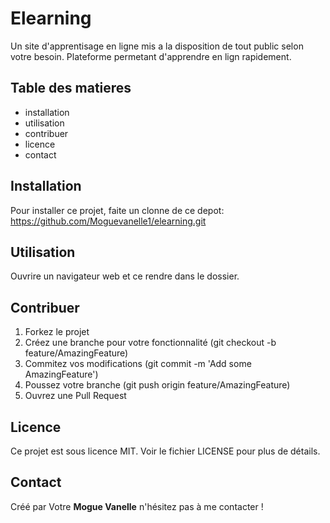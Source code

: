 # Elearning
Un site d'apprentisage en ligne mis a la disposition de tout public selon votre besoin.
Plateforme permetant d'apprendre en lign rapidement.

## Table des matieres
- installation
- utilisation
- contribuer
- licence
- contact

## **Installation**
Pour installer ce projet, faite un clonne de ce depot: https://github.com/Moguevanelle1/elearning.git

## **Utilisation**
Ouvrire un navigateur web et ce rendre dans le dossier. 

## **Contribuer**
1. Forkez le projet
2. Créez une branche pour votre fonctionnalité (git checkout -b feature/AmazingFeature)
3. Commitez vos modifications (git commit -m 'Add some AmazingFeature')
4. Poussez votre branche (git push origin feature/AmazingFeature)
5. Ouvrez une Pull Request

## **Licence**
Ce projet est sous licence MIT. Voir le fichier LICENSE pour plus de détails.

## **Contact**
Créé par Votre **Mogue Vanelle** n'hésitez pas à me contacter !

